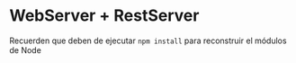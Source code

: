 # WebServer + RestServer

Recuerden que deben de ejecutar ```npm install``` para reconstruir el módulos de Node

